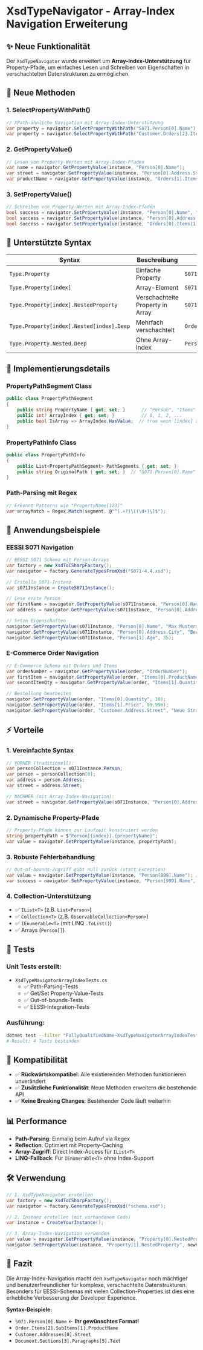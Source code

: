 # XsdTypeNavigator - Array-Index Navigation Erweiterung

## ✨ **Neue Funktionalität**

Der `XsdTypeNavigator` wurde erweitert um **Array-Index-Unterstützung** für Property-Pfade, um einfaches Lesen und Schreiben von Eigenschaften in verschachtelten Datenstrukturen zu ermöglichen.

## 🚀 **Neue Methoden**

### **1. SelectPropertyWithPath()**
```csharp
// XPath-ähnliche Navigation mit Array-Index-Unterstützung
var property = navigator.SelectPropertyWithPath("S071.Person[0].Name");
var property = navigator.SelectPropertyWithPath("Customer.Orders[2].Items[1].ProductName");
```

### **2. GetPropertyValue()**
```csharp
// Lesen von Property-Werten mit Array-Index-Pfaden
var name = navigator.GetPropertyValue(instance, "Person[0].Name");
var street = navigator.GetPropertyValue(instance, "Person[0].Address.Street");
var productName = navigator.GetPropertyValue(instance, "Orders[1].Items[2].ProductName");
```

### **3. SetPropertyValue()**
```csharp
// Schreiben von Property-Werten mit Array-Index-Pfaden
bool success = navigator.SetPropertyValue(instance, "Person[0].Name", "John Doe");
bool success = navigator.SetPropertyValue(instance, "Person[0].Address.City", "Berlin");
bool success = navigator.SetPropertyValue(instance, "Orders[0].Items[1].Quantity", 5);
```

## 📝 **Unterstützte Syntax**

| **Syntax** | **Beschreibung** | **Beispiel** |
|------------|------------------|--------------|
| `Type.Property` | Einfache Property | `S071.OrderNumber` |
| `Type.Property[index]` | Array-Element | `S071.Person[0]` |
| `Type.Property[index].NestedProperty` | Verschachtelte Property in Array | `S071.Person[0].Name` |
| `Type.Property[index].Nested[index].Deep` | Mehrfach verschachtelt | `Order.Items[2].SubItems[1].Name` |
| `Type.Property.Nested.Deep` | Ohne Array-Index | `Person.Address.Street` |

## 🔧 **Implementierungsdetails**

### **PropertyPathSegment Class**
```csharp
public class PropertyPathSegment
{
    public string PropertyName { get; set; }      // "Person", "Items"
    public int? ArrayIndex { get; set; }          // 0, 1, 2, ...
    public bool IsArray => ArrayIndex.HasValue;  // true wenn [index] angegeben
}
```

### **PropertyPathInfo Class**
```csharp
public class PropertyPathInfo
{
    public List<PropertyPathSegment> PathSegments { get; set; }
    public string OriginalPath { get; set; }  // "S071.Person[0].Name"
}
```

### **Path-Parsing mit Regex**
```csharp
// Erkennt Patterns wie "PropertyName[123]"
var arrayMatch = Regex.Match(segment, @"^(.+?)\[(\d+)\]$");
```

## 🎯 **Anwendungsbeispiele**

### **EESSI S071 Navigation**
```csharp
// EESSI S071 Schema mit Person-Arrays
var factory = new XsdToCSharpFactory();
var navigator = factory.GenerateTypesFromXsd("S071-4.4.xsd");

// Erstelle S071-Instanz
var s071Instance = CreateS071Instance();

// Lese erste Person
var firstName = navigator.GetPropertyValue(s071Instance, "Person[0].Name");
var address = navigator.GetPropertyValue(s071Instance, "Person[0].Address.Street");

// Setze Eigenschaften
navigator.SetPropertyValue(s071Instance, "Person[0].Name", "Max Mustermann");
navigator.SetPropertyValue(s071Instance, "Person[0].Address.City", "Berlin");
navigator.SetPropertyValue(s071Instance, "Person[1].Age", 35);
```

### **E-Commerce Order Navigation**
```csharp
// E-Commerce Schema mit Orders und Items
var orderNumber = navigator.GetPropertyValue(order, "OrderNumber");
var firstItem = navigator.GetPropertyValue(order, "Items[0].ProductName");
var secondItemQty = navigator.GetPropertyValue(order, "Items[1].Quantity");

// Bestellung bearbeiten
navigator.SetPropertyValue(order, "Items[0].Quantity", 10);
navigator.SetPropertyValue(order, "Items[1].Price", 99.99m);
navigator.SetPropertyValue(order, "Customer.Address.Street", "Neue Straße 456");
```

## ⚡ **Vorteile**

### **1. Vereinfachte Syntax**
```csharp
// VORHER (traditionell):
var personCollection = s071Instance.Person;
var person = personCollection[0];
var address = person.Address;
var street = address.Street;

// NACHHER (mit Array-Index-Navigation):
var street = navigator.GetPropertyValue(s071Instance, "Person[0].Address.Street");
```

### **2. Dynamische Property-Pfade**
```csharp
// Property-Pfade können zur Laufzeit konstruiert werden
string propertyPath = $"Person[{index}].{propertyName}";
var value = navigator.GetPropertyValue(instance, propertyPath);
```

### **3. Robuste Fehlerbehandlung**
```csharp
// Out-of-bounds-Zugriff gibt null zurück (statt Exception)
var value = navigator.GetPropertyValue(instance, "Person[999].Name"); // → null
var success = navigator.SetPropertyValue(instance, "Person[999].Name", "Test"); // → false
```

### **4. Collection-Unterstützung**
- ✅ `IList<T>` (z.B. `List<Person>`)
- ✅ `Collection<T>` (z.B. `ObservableCollection<Person>`)
- ✅ `IEnumerable<T>` (mit LINQ `.ToList()`)
- ✅ Arrays (`Person[]`)

## 🧪 **Tests**

### **Unit Tests erstellt:**
- `XsdTypeNavigatorArrayIndexTests.cs`
  - ✅ Path-Parsing-Tests
  - ✅ Get/Set Property-Value-Tests  
  - ✅ Out-of-bounds-Tests
  - ✅ EESSI-Integration-Tests

### **Ausführung:**
```bash
dotnet test --filter "FullyQualifiedName~XsdTypeNavigatorArrayIndexTests"
# Result: 4 Tests bestanden
```

## 🔄 **Kompatibilität**

- ✅ **Rückwärtskompatibel**: Alle existierenden Methoden funktionieren unverändert
- ✅ **Zusätzliche Funktionalität**: Neue Methoden erweitern die bestehende API
- ✅ **Keine Breaking Changes**: Bestehender Code läuft weiterhin

## 📊 **Performance**

- **Path-Parsing**: Einmalig beim Aufruf via Regex
- **Reflection**: Optimiert mit Property-Caching
- **Array-Zugriff**: Direct Index-Access für `IList<T>`
- **LINQ-Fallback**: Für `IEnumerable<T>` ohne Index-Support

## 🛠️ **Verwendung**

```csharp
// 1. XsdTypeNavigator erstellen
var factory = new XsdToCSharpFactory();
var navigator = factory.GenerateTypesFromXsd("schema.xsd");

// 2. Instanz erstellen (mit vorhandenem Code)
var instance = CreateYourInstance();

// 3. Array-Index-Navigation verwenden
var value = navigator.GetPropertyValue(instance, "Property[0].NestedProperty");
navigator.SetPropertyValue(instance, "Property[1].NestedProperty", newValue);
```

## 🎉 **Fazit**

Die Array-Index-Navigation macht den `XsdTypeNavigator` noch mächtiger und benutzerfreundlicher für komplexe, verschachtelte Datenstrukturen. Besonders für EESSI-Schemas mit vielen Collection-Properties ist dies eine erhebliche Verbesserung der Developer Experience.

**Syntax-Beispiele:**
- `S071.Person[0].Name` ← **Ihr gewünschtes Format!**
- `Order.Items[2].SubItems[1].ProductName`
- `Customer.Addresses[0].Street`
- `Document.Sections[3].Paragraphs[5].Text`